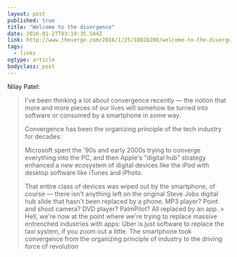 ```yaml
---
layout: post 
published: true
title: "Welcome to the divergence" 
date: 2016-01-27T03:19:35.544Z 
link: http://www.theverge.com/2016/1/25/10828208/welcome-to-the-divergence-vinyl-turntables-film-cameras 
tags:
  - links
ogtype: article 
bodyclass: post 
---
```


Nilay Patel:

> I've been thinking a lot about convergence recently — the notion that more and more pieces of our lives will somehow be turned into software or consumed by a smartphone in some way. 
> 
> Convergence has been the organizing principle of the tech industry for decades: 
> 
> Microsoft spent the '90s and early 2000s trying to converge everything into the PC, and then Apple's "digital hub" strategy enhanced a new ecosystem of digital devices like the iPod with desktop software like iTunes and iPhoto.
> 
> That entire class of devices was wiped out by the smartphone, of course — there isn't anything left on the original Steve Jobs digital hub slide that hasn't been replaced by a phone. MP3 player? Point and shoot camera? DVD player? PalmPilot? All replaced by an app. > 
> Hell, we're now at the point where we're trying to replace massive entrenched industries with apps: Uber is just software to replace the taxi system, if you zoom out a little. The smartphone took convergence from the organizing principle of industry to the driving force of revolution